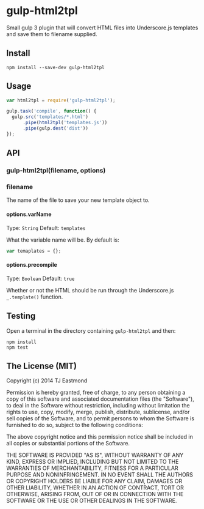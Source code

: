 # gulp-html2tpl

Small gulp 3 plugin that will convert HTML files into Underscore.js templates and save them to filename supplied.

## Install

```shell
npm install --save-dev gulp-html2tpl
```

## Usage

```javascript
var html2tpl = require('gulp-html2tpl');

gulp.task('compile', function() {
  gulp.src('templates/*.html')
      .pipe(html2tpl('templates.js'))
      .pipe(gulp.dest('dist'))
});
```

## API

### gulp-html2tpl(filename, options)

### filename
The name of the file to save your new template object to.

#### options.varName
Type: `String`
Default: `templates`

What the variable name will be. By default is:

```javascript
var temaplates = {};
```

#### options.precompile
Type: `Boolean`
Default: `true`

Whether or not the HTML should be run through the Underscore.js `_.template()` function.

## Testing

Open a terminal in the directory containing `gulp-html2tpl` and then:

```shell
npm install
npm test
```


## The License (MIT)
Copyright (c) 2014 TJ Eastmond

Permission is hereby granted, free of charge, to any person obtaining a copy of this software and associated documentation files (the "Software"), to deal in the Software without restriction, including without limitation the rights to use, copy, modify, merge, publish, distribute, sublicense, and/or sell copies of the Software, and to permit persons to whom the Software is furnished to do so, subject to the following conditions:

The above copyright notice and this permission notice shall be included in all copies or substantial portions of the Software.

THE SOFTWARE IS PROVIDED "AS IS", WITHOUT WARRANTY OF ANY KIND, EXPRESS OR IMPLIED, INCLUDING BUT NOT LIMITED TO THE WARRANTIES OF MERCHANTABILITY, FITNESS FOR A PARTICULAR PURPOSE AND NONINFRINGEMENT. IN NO EVENT SHALL THE AUTHORS OR COPYRIGHT HOLDERS BE LIABLE FOR ANY CLAIM, DAMAGES OR OTHER LIABILITY, WHETHER IN AN ACTION OF CONTRACT, TORT OR OTHERWISE, ARISING FROM, OUT OF OR IN CONNECTION WITH THE SOFTWARE OR THE USE OR OTHER DEALINGS IN THE SOFTWARE.